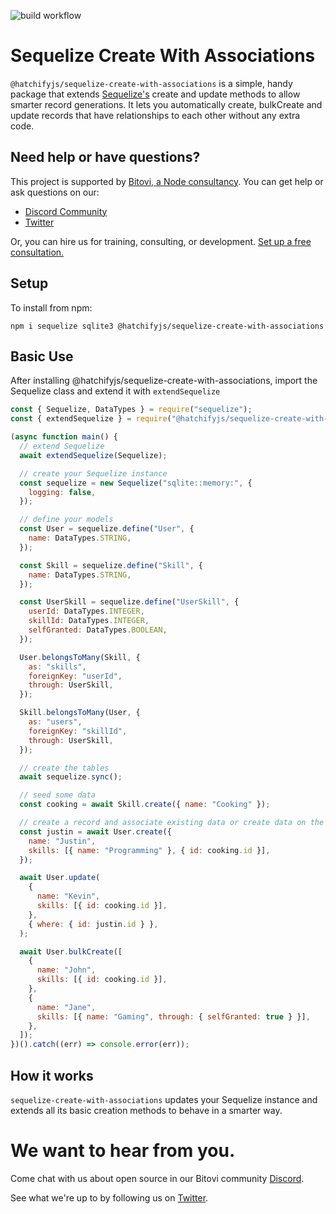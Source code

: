 ![build workflow](https://github.com/bitovi/sequelize-create-with-associations/actions/workflows/build.yml/badge.svg)

# Sequelize Create With Associations

`@hatchifyjs/sequelize-create-with-associations` is a simple, handy package that extends [Sequelize's](https://sequelize.org/) create and update methods to allow smarter record generations. It lets you automatically create, bulkCreate and update records that have relationships to each other without any extra code.

## Need help or have questions?

This project is supported by [Bitovi, a Node consultancy](https://www.bitovi.com/services/backend/nodejs-consulting). You can get help or ask questions on our:

- [Discord Community](https://discord.gg/J7ejFsZnJ4)
- [Twitter](https://twitter.com/bitovi)

Or, you can hire us for training, consulting, or development. [Set up a free consultation.](https://www.bitovi.com/services/backend/nodejs-consulting)

## Setup

To install from npm:

```
npm i sequelize sqlite3 @hatchifyjs/sequelize-create-with-associations
```

## Basic Use

After installing @hatchifyjs/sequelize-create-with-associations, import the Sequelize class and extend it with `extendSequelize`

```js
const { Sequelize, DataTypes } = require("sequelize");
const { extendSequelize } = require("@hatchifyjs/sequelize-create-with-associations");

(async function main() {
  // extend Sequelize
  await extendSequelize(Sequelize);

  // create your Sequelize instance
  const sequelize = new Sequelize("sqlite::memory:", {
    logging: false,
  });

  // define your models
  const User = sequelize.define("User", {
    name: DataTypes.STRING,
  });

  const Skill = sequelize.define("Skill", {
    name: DataTypes.STRING,
  });

  const UserSkill = sequelize.define("UserSkill", {
    userId: DataTypes.INTEGER,
    skillId: DataTypes.INTEGER,
    selfGranted: DataTypes.BOOLEAN,
  });

  User.belongsToMany(Skill, {
    as: "skills",
    foreignKey: "userId",
    through: UserSkill,
  });

  Skill.belongsToMany(User, {
    as: "users",
    foreignKey: "skillId",
    through: UserSkill,
  });

  // create the tables
  await sequelize.sync();

  // seed some data
  const cooking = await Skill.create({ name: "Cooking" });

  // create a record and associate existing data or create data on the fly
  const justin = await User.create({
    name: "Justin",
    skills: [{ name: "Programming" }, { id: cooking.id }],
  });

  await User.update(
    {
      name: "Kevin",
      skills: [{ id: cooking.id }],
    },
    { where: { id: justin.id } },
  );

  await User.bulkCreate([
    {
      name: "John",
      skills: [{ id: cooking.id }],
    },
    {
      name: "Jane",
      skills: [{ name: "Gaming", through: { selfGranted: true } }],
    },
  ]);
})().catch((err) => console.error(err));
```

## How it works

`sequelize-create-with-associations` updates your Sequelize instance and extends all its basic creation methods to behave in a smarter way.

# We want to hear from you.

Come chat with us about open source in our Bitovi community [Discord](https://discord.gg/J7ejFsZnJ4).

See what we're up to by following us on [Twitter](https://twitter.com/bitovi).
